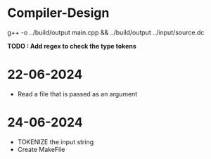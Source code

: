# Compiler-Design
g++ -o ../build/output main.cpp && ../build/output ../input/source.dc

**TODO : Add regex to check the type tokens**


# 22-06-2024
- Read a file that is passed as an argument 

# 24-06-2024
- TOKENIZE the input string
- Create MakeFile